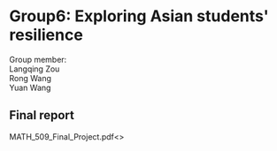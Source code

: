 # Group6: Exploring Asian students' resilience
Group member:<br>
Langqing Zou <br>
Rong Wang <br>
Yuan Wang <br>

## Final report
MATH_509_Final_Project.pdf<>

